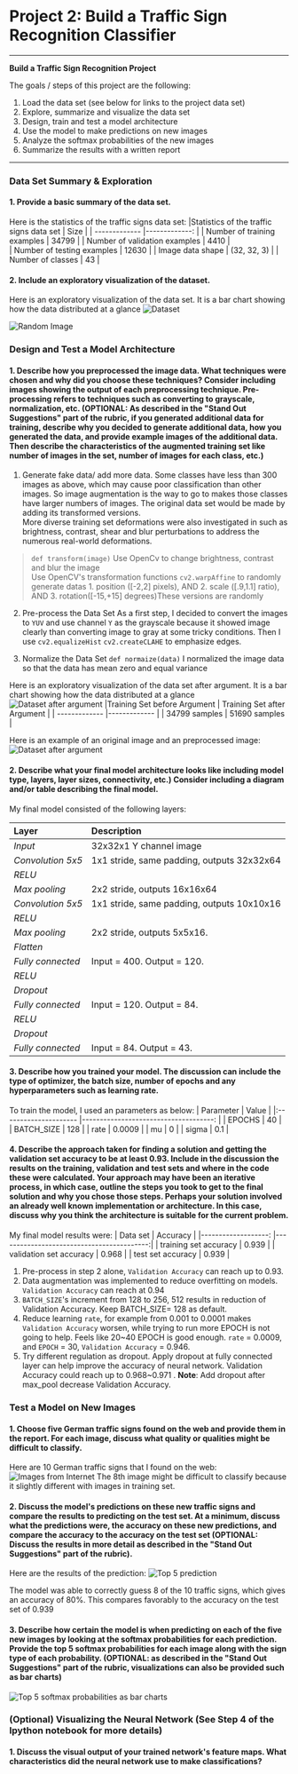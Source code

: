 # **Project 2: Build a Traffic Sign Recognition Classifier** 

---

**Build a Traffic Sign Recognition Project**

The goals / steps of this project are the following:

 1. Load the data set (see below for links to the project data set)
 2. Explore, summarize and visualize the data set
 3.  Design, train and test a model architecture
 4.  Use the model to make predictions on new images
 5.  Analyze the softmax probabilities of the new images
 6.  Summarize the results with a written report

---
### Data Set Summary & Exploration

#### 1. Provide a basic summary of the data set. 

Here is the statistics of the traffic signs data set:
|Statistics of the traffic signs data set	| Size			| 
| ------------- 							|-------------:	| 
| Number of training examples				| 34799 		| 
| Number of validation examples 			| 4410			|   
| Number of testing examples 				| 12630 		| 
| Image data shape 							| (32, 32, 3) 	| 
| Number of classes 						| 43			|

#### 2. Include an exploratory visualization of the dataset.

Here is an exploratory visualization of the data set. It is a bar chart showing how the data distributed at a glance
![Dataset](https://github.com/LUUTHIENXUAN/Udacity-CarND-Traffic-Sign-Classifier-P2/blob/master/Distribution_Labels_before.png)

![Random Image](https://github.com/LUUTHIENXUAN/Udacity-CarND-Traffic-Sign-Classifier-P2/blob/master/random_image.png)
### Design and Test a Model Architecture

#### 1. Describe how you preprocessed the image data. What techniques were chosen and why did you choose these techniques? Consider including images showing the output of each preprocessing technique. Pre-processing refers to techniques such as converting to grayscale, normalization, etc. (OPTIONAL: As described in the "Stand Out Suggestions" part of the rubric, if you generated additional data for training, describe why you decided to generate additional data, how you generated the data, and provide example images of the additional data. Then describe the characteristics of the augmented training set like number of images in the set, number of images for each class, etc.)

 1. Generate fake data/ add more data.
 Some classes have less than 300 images as above, which may cause poor classification than other images. So image augmentation is the way to go to makes those classes have larger numbers of images. The original data set would be made by adding its transformed versions.  
 More diverse training set deformations were also investigated in such as brightness, contrast, shear and blur perturbations to address the numerous real-world deformations.
  > `def transform(image)`
  > Use OpenCv to change brightness, contrast and blur the image  
  > Use OpenCV's transformation functions `cv2.warpAffine` to randomly generate datas
  >     1. position ([-2,2] pixels), AND
  >     2. scale ([.9,1.1] ratio), AND
  >     3. rotation([-15,+15] degrees)These versions are randomly
     
 2. Pre-process the Data Set
As a first step, I decided to convert the images to `YUV` and use channel `Y` as the grayscale
because it showed image clearly than converting image to gray at some tricky conditions.
Then I use `cv2.equalizeHist` `cv2.createCLAHE` to emphasize edges.

 3. Normalize the Data Set `def normaize(data)`
  I normalized the image data so that the data has mean zero and equal variance

 Here is an exploratory visualization of the data set after argument. It is a bar chart showing how the data distributed at a glance
![Dataset after argument](https://github.com/LUUTHIENXUAN/Udacity-CarND-Traffic-Sign-Classifier-P2/blob/master/Distribution_Labels_after.png)
|Training Set before Argument	| Training Set after Argument			| 
| -------------                	|-------------          				| 
| 34799 samples			    	| 51690 samples 		    			| 

Here is an example of an original image and an preprocessed image:
![Dataset after argument](https://github.com/LUUTHIENXUAN/Udacity-CarND-Traffic-Sign-Classifier-P2/blob/master/transform_iamge.png)


#### 2. Describe what your final model architecture looks like including model type, layers, layer sizes, connectivity, etc.) Consider including a diagram and/or table describing the final model.

My final model consisted of the following layers:

| Layer         		|     Description	        					| 
|:--------------------- |:--------------------------------------------- | 
| <i>Input</i>         	| 32x32x1 Y channel image   					| 
| <i>Convolution 5x5</i>| 1x1 stride, same padding, outputs 32x32x64 	|
| <i>RELU</i>			|												|
| <i>Max pooling</i>	| 2x2 stride,  outputs 16x16x64 				|
| <i>Convolution 5x5</i>| 1x1 stride, same padding, outputs 10x10x16   	|
| <i>RELU</i>			|												|
| <i>Max pooling</i>	| 2x2 stride,  outputs 5x5x16.  				|
| <i>Flatten</i>	    | 												|
| <i>Fully connected</i>| Input = 400. Output = 120.					|
| <i>RELU</i>			|												|
| <i>Dropout</i>		|												|
| <i>Fully connected</i>| Input = 120. Output = 84.	     				|
| <i>RELU</i>			|												|
| <i>Dropout</i>		|												|
| <i>Fully connected</i>| Input = 84. Output = 43.      				|

#### 3. Describe how you trained your model. The discussion can include the type of optimizer, the batch size, number of epochs and any hyperparameters such as learning rate.

To train the model, I used an parameters as below:
| Parameter         	|     Value	        					|
|:--------------------- |-------------------------------------: |
| EPOCHS                |  40                               	|  
| BATCH_SIZE            |  128                               	| 
| rate                  |  0.0009                               |
| mu                    |  0		                            |
| sigma                 |  0.1                                  |

  
#### 4. Describe the approach taken for finding a solution and getting the validation set accuracy to be at least 0.93. Include in the discussion the results on the training, validation and test sets and where in the code these were calculated. Your approach may have been an iterative process, in which case, outline the steps you took to get to the final solution and why you chose those steps. Perhaps your solution involved an already well known implementation or architecture. In this case, discuss why you think the architecture is suitable for the current problem.

My final model results were:
| Data set       		   			| Accuracy	        						| 
|-------------------: 				|------------------------------------------:|
| training set accuracy   			|  0.939        							|
| validation set accuracy			|  0.968        							|
| test set accuracy	        		|  0.939        							| 

1. Pre-process in step 2 alone, `Validation Accuracy` can reach up to 0.93.
2. Data augmentation was implemented to reduce overfitting on models. `Validation Accuracy` can reach at 0.94
3. `BATCH_SIZE`'s increment from 128 to 256, 512 results in reduction of Validation Accuracy. Keep BATCH_SIZE= 128 as default.
4. Reduce learning `rate`, for example from 0.001 to 0.0001 makes `Validation Accuracy` worsen, while trying to run more EPOCH is not going to help. Feels like 20~40 EPOCH is good enough.
   `rate` = 0.0009, and `EPOCH` = 30, `Validation Accuracy` = 0.946.
5. Try different regulation as dropout. Apply dropout at fully connected layer can help improve the accuracy of neural network. Validation Accuracy could reach up to 0.968~0.971 . 
**Note**: Add  dropout after  max_pool decrease Validation Accuracy.


### Test a Model on New Images

#### 1. Choose five German traffic signs found on the web and provide them in the report. For each image, discuss what quality or qualities might be difficult to classify.

Here are 10 German traffic signs that I found on the web:
![Images from Internet](https://github.com/LUUTHIENXUAN/Udacity-CarND-Traffic-Sign-Classifier-P2/blob/master/Internet_images.png)
The 8th image might be difficult to classify because it slightly different with images in training set.

#### 2. Discuss the model's predictions on these new traffic signs and compare the results to predicting on the test set. At a minimum, discuss what the predictions were, the accuracy on these new predictions, and compare the accuracy to the accuracy on the test set (OPTIONAL: Discuss the results in more detail as described in the "Stand Out Suggestions" part of the rubric).

Here are the results of the prediction:
![Top 5 prediction](https://github.com/LUUTHIENXUAN/Udacity-CarND-Traffic-Sign-Classifier-P2/blob/master/top5guess.png)

The model was able to correctly guess 8 of the 10 traffic signs, which gives an accuracy of 80%. This compares favorably to the accuracy on the test set of 0.939

#### 3. Describe how certain the model is when predicting on each of the five new images by looking at the softmax probabilities for each prediction. Provide the top 5 softmax probabilities for each image along with the sign type of each probability. (OPTIONAL: as described in the "Stand Out Suggestions" part of the rubric, visualizations can also be provided such as bar charts)

![Top 5 softmax probabilities as bar charts](https://github.com/LUUTHIENXUAN/Udacity-CarND-Traffic-Sign-Classifier-P2/blob/master/top5guess_bar_new.png) 

### (Optional) Visualizing the Neural Network (See Step 4 of the Ipython notebook for more details)
#### 1. Discuss the visual output of your trained network's feature maps. What characteristics did the neural network use to make classifications?


